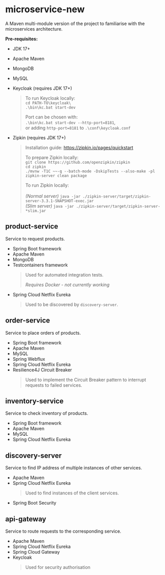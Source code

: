 
# microservice-new
A Maven multi-module version of the project to familiarise with the microservices architecture.

**Pre-requisites:**
- JDK 17+
- Apache Maven
- MongoDB
- MySQL
- Keycloak (requires JDK 17+)
  > To run Keycloak locally: <br>
  > `cd PATH-TO\keycloak\` <br>
  > `.\bin\kc.bat start-dev` <br>
  >
  > Port can be chosen with: <br>
  > `.\bin\kc.bat start-dev --http-port=8181`, <br>
  > or adding `http-port=8181` to  `.\conf\keycloak.conf` 

- Zipkin (requires JDK 17+)
  >   Installation guide: https://zipkin.io/pages/quickstart <br>
  >
  > To prepare Zipkin locally: <br>
  > `git clone https://github.com/openzipkin/zipkin` <br>
  > `cd zipkin` <br> 
  > `./mvnw -T1C ~~-q --batch-mode -DskipTests --also-make -pl zipkin-server clean package` <br>
  >
  > To run Zipkin locally: <br>  
  > *(Normal server)* `java -jar ./zipkin-server/target/zipkin-server-3.3.1-SNAPSHOT-exec.jar` <br>
  > *(Slim server)* `java -jar ./zipkin-server/target/zipkin-server-*slim.jar`


## product-service
Service to request products.

- Spring Boot framework
- Apache Maven
- MongoDB
- Testcontainers framework
  > Used for automated integration tests.
  >
  > *Requires Docker - not currently working*
- Spring Cloud Netflix Eureka
  > Used to be discovered by `discovery-server`.

## order-service
Service to place orders of products.

- Spring Boot framework
- Apache Maven
- MySQL
- Spring Webflux
- Spring Cloud Netflix Eureka
- Resilience4J Circuit Breaker
  > Used to implement the Circuit Breaker pattern to interrupt requests to failed services.


## inventory-service
Service to check inventory of products.

- Spring Boot framework
- Apache Maven
- MySQL
- Spring Cloud Netflix Eureka


## discovery-server
Service to find IP address of multiple instances of other services.

- Apache Maven
- Spring Cloud Netflix Eureka
  > Used to find instances of the client services.
- Spring Boot Security


## api-gateway
Service to route requests to the corresponding service.

- Apache Maven
- Spring Cloud Netflix Eureka
- Spring Cloud Gateway
- Keycloak 
  > Used for security authorisation